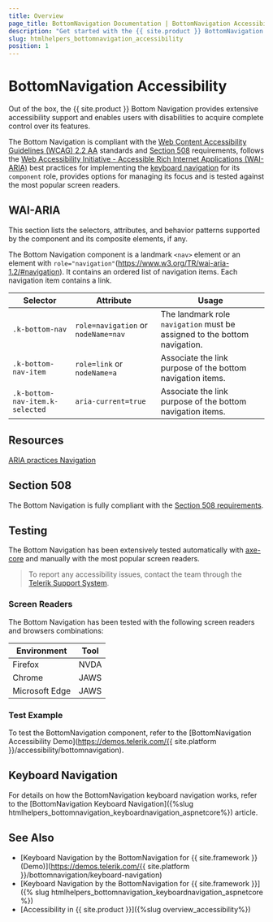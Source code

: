 ```yaml
---
title: Overview
page_title: BottomNavigation Documentation | BottomNavigation Accessibility
description: "Get started with the {{ site.product }} BottomNavigation and learn about its accessibility support for WAI-ARIA, Section 508, and WCAG 2.2."
slug: htmlhelpers_bottomnavigation_accessibility
position: 1
---
```


# BottomNavigation Accessibility





Out of the box, the {{ site.product }} Bottom Navigation provides extensive accessibility support and enables users with disabilities to acquire complete control over its features.


The Bottom Navigation is compliant with the [Web Content Accessibility Guidelines (WCAG) 2.2 AA](https://www.w3.org/TR/WCAG22/) standards and [Section 508](https://www.section508.gov/) requirements, follows the [Web Accessibility Initiative - Accessible Rich Internet Applications (WAI-ARIA)](https://www.w3.org/WAI/ARIA/apg/) best practices for implementing the [keyboard navigation](#keyboard-navigation) for its `component` role, provides options for managing its focus and is tested against the most popular screen readers.

## WAI-ARIA


This section lists the selectors, attributes, and behavior patterns supported by the component and its composite elements, if any.


The Bottom Navigation component is a landmark `<nav>` element or an element with `role="navigation"`(https://www.w3.org/TR/wai-aria-1.2/#navigation). It contains an ordered list of navigation items. Each navigation item contains a link.

| Selector | Attribute | Usage |
| -------- | --------- | ----- |
| `.k-bottom-nav` | `role=navigation` or `nodeName=nav` | The landmark role `navigation` must be assigned to the bottom navigation. |
| `.k-bottom-nav-item` | `role=link` or `nodeName=a` | Associate the link purpose of the bottom navigation items. |
| `.k-bottom-nav-item.k-selected` | `aria-current=true` | Associate the link purpose of the bottom navigation items. |

## Resources

[ARIA practices Navigation](https://www.w3.org/TR/wai-aria-1.2/#navigation)

## Section 508


The Bottom Navigation is fully compliant with the [Section 508 requirements](http://www.section508.gov/).

## Testing


The Bottom Navigation has been extensively tested automatically with [axe-core](https://github.com/dequelabs/axe-core) and manually with the most popular screen readers.

> To report any accessibility issues, contact the team through the [Telerik Support System](https://www.telerik.com/account/support-center).

### Screen Readers


The Bottom Navigation has been tested with the following screen readers and browsers combinations:

| Environment | Tool |
| ----------- | ---- |
| Firefox | NVDA |
| Chrome | JAWS |
| Microsoft Edge | JAWS |



### Test Example

To test the BottomNavigation component, refer to the [BottomNavigation Accessibility Demo](https://demos.telerik.com/{{ site.platform }}/accessibility/bottomnavigation).

## Keyboard Navigation

For details on how the BottomNavigation keyboard navigation works, refer to the [BottomNavigation Keyboard Navigation]({%slug htmlhelpers_bottomnavigation_keyboardnavigation_aspnetcore%}) article.

## See Also

* [Keyboard Navigation by the BottomNavigation for {{ site.framework }} (Demo)](https://demos.telerik.com/{{ site.platform }}/bottomnavigation/keyboard-navigation)
* [Keyboard Navigation by the BottomNavigation for {{ site.framework }}]({% slug htmlhelpers_bottomnavigation_keyboardnavigation_aspnetcore %})
* [Accessibility in {{ site.product }}]({%slug overview_accessibility%})
